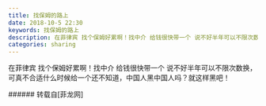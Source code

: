 ```yaml
---
title: 找保姆的路上
date: 2018-10-5 22:30
keywords: 找保姆的路上
description: 在菲律宾 找个保姆好累啊！找中介 给钱很快带一个 说不好半年可以不限次数换，可真不合适什么时候给一个还不知道，中国人黑中国人吗？就这样黑吧！
categories: sharing
---
```

<td class="t_f" id="postmessage_1958902">

在菲律宾 找个保姆好累啊！找中介 给钱很快带一个 说不好半年可以不限次数换，可真不合适什么时候给一个还不知道，中国人黑中国人吗？就这样黑吧！<br/>
</td>
###### 转载自[菲龙网]